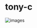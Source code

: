 # tony-c
![images](https://user-images.githubusercontent.com/81899310/160627543-c0621455-425a-420f-aa17-aa14676408ac.jpg)
